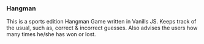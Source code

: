 ### Hangman

This is a sports edition Hangman Game written in Vanills JS. Keeps track of the usual, such as, correct & incorrect
guesses. Also advises the users how many times he/she has won or lost. 
